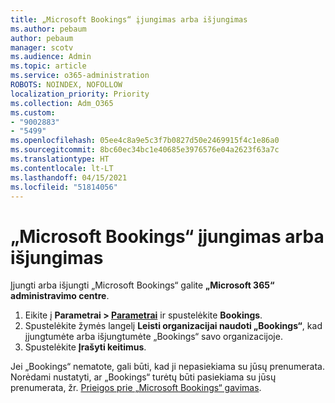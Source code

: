 ```yaml
---
title: „Microsoft Bookings“ įjungimas arba išjungimas
ms.author: pebaum
author: pebaum
manager: scotv
ms.audience: Admin
ms.topic: article
ms.service: o365-administration
ROBOTS: NOINDEX, NOFOLLOW
localization_priority: Priority
ms.collection: Adm_O365
ms.custom:
- "9002883"
- "5499"
ms.openlocfilehash: 05ee4c8a9e5c3f7b0827d50e2469915f4c1e86a0
ms.sourcegitcommit: 8bc60ec34bc1e40685e3976576e04a2623f63a7c
ms.translationtype: HT
ms.contentlocale: lt-LT
ms.lasthandoff: 04/15/2021
ms.locfileid: "51814056"
---
```

# <a name="enable-or-disable-microsoft-bookings"></a>„Microsoft Bookings“ įjungimas arba išjungimas

Įjungti arba išjungti „Microsoft Bookings“ galite **„Microsoft 365“ administravimo centre**.

1. Eikite į **Parametrai > [Parametrai](https://admin.microsoft.com/Adminportal/Home?source=applauncher#/Settings/Services)** ir spustelėkite **Bookings**.
2. Spustelėkite žymės langelį **Leisti organizacijai naudoti „Bookings“**, kad įjungtumėte arba išjungtumėte „Bookings“ savo organizacijoje.
3. Spustelėkite **Įrašyti keitimus**.

Jei „Bookings“ nematote, gali būti, kad ji nepasiekiama su jūsų prenumerata. Norėdami nustatyti, ar „Bookings“ turėtų būti pasiekiama su jūsų prenumerata, žr. [Prieigos prie „Microsoft Bookings“ gavimas](https://support.microsoft.com/lt-LT/office/get-access-to-microsoft-bookings-5382dc07-aaa5-45c9-8767-502333b214ce).
